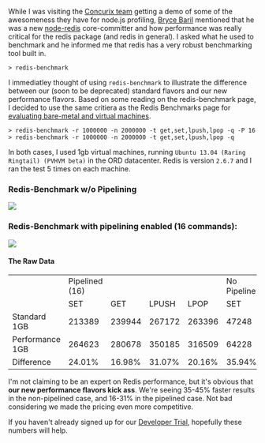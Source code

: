 While I was visiting the [Concurix team](www.concurix.com) getting a demo of some of the awesomeness they have for node.js profiling, [Bryce Baril](https://github.com/brycebaril) mentioned that he was a new [node-redis](https://github.com/mranney/node_redis) core-committer and how performance was really critical for the redis package (and redis in general). I asked what he used to benchmark and he informed me that redis has a very robust benchmarking tool built in.

```
> redis-benchmark
```

I immediatley thought of using `redis-benchmark` to illustrate the difference between our (soon to be deprecated) standard flavors and our new performance flavors. Based on some reading on the redis-benchmark page, I decided to use the same critiera as the Redis Benchmarks page for [evaluating bare-metal and virtual machines](http://redis.io/topics/benchmarks).

```
> redis-benchmark -r 1000000 -n 2000000 -t get,set,lpush,lpop -q -P 16
> redis-benchmark -r 1000000 -n 2000000 -t get,set,lpush,lpop -q
```

In both cases, I used 1gb virtual machines, running `Ubuntu 13.04 (Raring Ringtail) (PVHVM beta)` in the ORD datacenter. Redis is version `2.6.7` and I ran the test 5 times on each machine.

### Redis-Benchmark w/o Pipelining

<img src="https://s3.amazonaws.com/uploads.hipchat.com/69101/485916/bHcdl7ZyqKgixsE/redis-benchmark-no-pipelining.png">

### Redis-Benchmark with pipelining enabled (16 commands):

<img src="https://s3.amazonaws.com/uploads.hipchat.com/69101/485916/fHzdxpT6IC6zZmD/redis-benchmark-with-pipelining.png">

#### The Raw Data

<table class="stats">
 <tr>
  <td></td>
  <td>Pipelined (16)</td>
  <td></td>
  <td></td>
  <td></td>
  <td>No Pipeline</td>
  <td></td>
  <td></td>
  <td></td>
 </tr>
 <tr>
  <td></td>
  <td>SET</td>
  <td>GET</td>
  <td>LPUSH</td>
  <td>LPOP</td>
  <td>SET</td>
  <td>GET</td>
  <td>LPUSH</td>
  <td>LPOP</td>
 </tr>
 <tr>
  <td>Standard 1GB</td>
  <td>213389</td>
  <td>239944</td>
  <td>267172</td>
  <td>263396</td>
  <td>47248</td>
  <td>46276</td>
  <td>51107</td>
  <td>48871</td>
 </tr>
 <tr>
  <td>Performance 1GB</td>
  <td>264623</td>
  <td>280678</td>
  <td>350185</td>
  <td>316509</td>
  <td>64228</td>
  <td>65097</td>
  <td>69382</td>
  <td>70907</td>
 </tr>
 <tr>
  <td>Difference</td>
  <td>24.01%</td>
  <td>16.98%</td>
  <td>31.07%</td>
  <td>20.16%</td>
  <td>35.94%</td>
  <td>40.67%</td>
  <td>35.76%</td>
  <td>45.09%</td>
 </tr>
</table>

I'm not claiming to be an expert on Redis performance, but it's obvious that **our new performance flavors kick ass**. We're seeing 35-45% faster results in the non-pipelined case, and 16-31% in the pipelined case. Not bad considering we made the pricing even more competitive.

If you haven't already signed up for our [Developer Trial](developer.rackspace.com/devtrial), hopefully these numbers will help.


